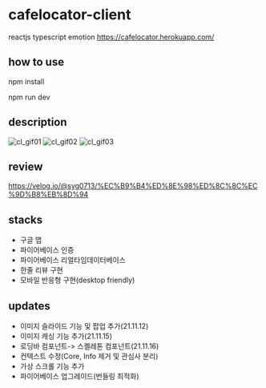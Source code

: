 # cafelocator-client
reactjs typescript emotion
https://cafelocator.herokuapp.com/

## how to use
npm install

npm run dev

## description
![cl_gif01](https://user-images.githubusercontent.com/39756786/133887506-f85fcaf2-8d72-40dd-8631-b25c57ccd048.gif)
![cl_gif02](https://user-images.githubusercontent.com/39756786/133887511-32a5e110-68b4-402c-8aca-7030fcea6141.gif)
![cl_gif03](https://user-images.githubusercontent.com/39756786/133887512-61c88be8-b1ab-4f24-96af-384a3bb3f48d.gif)

## review

https://velog.io/@syg0713/%EC%B9%B4%ED%8E%98%ED%8C%8C%EC%9D%B8%EB%8D%94

## stacks
- 구글 맵
- 파이어베이스 인증
- 파이어베이스 리얼타임데이터베이스
- 한줄 리뷰 구현
- 모바일 반응형 구현(desktop friendly)

## updates
- 이미지 슬라이드 기능 및 팝업 추가(21.11.12)
- 이미지 캐싱 기능 추가(21.11.15)
- 로딩바 컴포넌트-> 스켈레톤 컴포넌트(21.11.16)
- 컨텍스트 수정(Core, Info 제거 및 관심사 분리)
- 가상 스크롤 기능 추가
- 파이어베이스 업그레이드(번들링 최적화)
